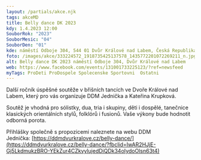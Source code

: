 ```yaml
---
layout: /partials/akce.njk
tags: akceMD
title: Belly dance DK 2023
kdy: 1.4.2023 12:00
SouborRok: "2023"
SouborMesic: "04"
SouborDen: "01"
kde: náměstí Odboje 304, 544 01 Dvůr Králové nad Labem, Česká Republika
foto: /images/akce/333224572_1918735425137578_1435772201072269211_n.jpg
alt: Belly dance DK 2023 náměstí Odboje 304, Dvůr Králové nad Labem
web: https://www.facebook.com/events/131001733225123/?ref=newsfeed
myTags: ProDeti ProDospele Spolecenske Sportovni  Ostatni
---
```

Další ročník úspěšné soutěže v břišních tancích ve Dvoře Králové nad Labem, který pro vás organizuje DDM Jednička a Kateřina Krupková.  

Soutěž je vhodná pro sólistky, dua, tria i skupiny, děti i dospělé, tanečnice klasických orientálních stylů, folklórů i fusionů. Vaše výkony bude hodnotit odborná porota.

Přihlášky společně s propozicemi naleznete na webu DDM Jednička: [https://ddmdvurkralove.cz/belly-dance/](https://ddmdvurkralove.cz/belly-dance/?fbclid=IwAR2HJjE-Gj5LkdmukzBRO-YEkZur4CZkvylujedDiQDk34oIydoOlsn63t4)
